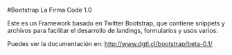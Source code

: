 #Bootstrap La Firma Code 1.0

Este es un Framework basado en Twitter Bootstrap, que contiene snippets y archivos para facilitar el desarrollo de landings, formularios y usos varios.

Puedes ver la documentación en: http://www.dgtl.cl/bootstrap/beta-0.1/
